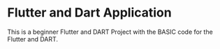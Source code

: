 # Flutter and Dart Application

This is a beginner Flutter and DART Project with the BASIC code for the Flutter and DART. 

